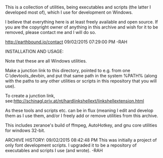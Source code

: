 This is a collection of utilities, being executables and scripts (the latter I developed most of), which I use for development on Windows.

I believe that everything here is at least freely available and open source. If you are the copyright owner of anything in this archive and wish for it to be removed, please contact me and I will do so.

http://earthbound.io/contact
09/02/2015 07:29:00 PM -RAH

INSTALLATION AND USAGE:

Note that these are all Windows utilities.

Make a junction link to this directory, pointed to e.g. from one C:\devtools\_devbin, and put that same path in the system %PATH% (along with the paths to any other utilities or scripts in this repository that you will use).

To create a junction link, see:http://schinagl.priv.at/nt/hardlinkshellext/linkshellextension.html

As these tools and scripts etc. can be in flux (meaning I edit and develop them as I use them, and/or I freely add or remove utilities from this archive.

This includes zeranoe's build of ffmpeg, AutoHotkey, and gnu core utilities for windows 32-bit.

ARCHIVE HISTORY:
09/02/2015 08:42:48 PM This was initially a project of only font development scripts. I upgraded it to be a repository of executables and scripts I use (and wrote). -RAH